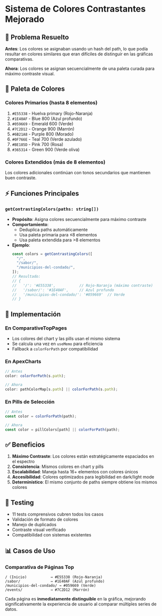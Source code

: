 # Sistema de Colores Contrastantes Mejorado

## 🎯 Problema Resuelto

**Antes**: Los colores se asignaban usando un hash del path, lo que podía resultar en colores similares que eran difíciles de distinguir en las gráficas comparativas.

**Ahora**: Los colores se asignan secuencialmente de una paleta curada para máximo contraste visual.

## 🎨 Paleta de Colores

### Colores Primarios (hasta 8 elementos)

1. `#E55338` - Huelva primary (Rojo-Naranja)
2. `#1E40AF` - Blue 800 (Azul profundo)
3. `#059669` - Emerald 600 (Verde)
4. `#7C2D12` - Orange 900 (Marrón)
5. `#6B21A8` - Purple 800 (Morado)
6. `#0F766E` - Teal 700 (Verde azulado)
7. `#BE185D` - Pink 700 (Rosa)
8. `#365314` - Green 900 (Verde oliva)

### Colores Extendidos (más de 8 elementos)

Los colores adicionales continúan con tonos secundarios que mantienen buen contraste.

## ⚡ Funciones Principales

### `getContrastingColors(paths: string[])`

- **Propósito**: Asigna colores secuencialmente para máximo contraste
- **Comportamiento**:
  - Deduplica paths automáticamente
  - Usa paleta primaria para ≤8 elementos
  - Usa paleta extendida para >8 elementos
- **Ejemplo**:
  ```typescript
  const colors = getContrastingColors([
    "/",
    "/sabor/",
    "/municipios-del-condado/",
  ]);
  // Resultado:
  // {
  //   '/': '#E55338',           // Rojo-Naranja (máximo contraste)
  //   '/sabor/': '#1E40AF',     // Azul profundo
  //   '/municipios-del-condado/': '#059669'  // Verde
  // }
  ```

## 🔧 Implementación

### En ComparativeTopPages

- Los colores del chart y las pills usan el mismo sistema
- Se calcula una vez en `useMemo` para eficiencia
- Fallback a `colorForPath` por compatibilidad

### En ApexCharts

```typescript
// Antes
color: colorForPath(s.path);

// Ahora
color: pathColorMap[s.path] || colorForPath(s.path);
```

### En Pills de Selección

```typescript
// Antes
const color = colorForPath(path);

// Ahora
const color = pillColors[path] || colorForPath(path);
```

## ✅ Beneficios

1. **Máximo Contraste**: Los colores están estratégicamente espaciados en el espectro
2. **Consistencia**: Mismos colores en chart y pills
3. **Escalabilidad**: Maneja hasta 16+ elementos con colores únicos
4. **Accesibilidad**: Colores optimizados para legibilidad en dark/light mode
5. **Determinístico**: El mismo conjunto de paths siempre obtiene los mismos colores

## 🧪 Testing

- 11 tests comprensivos cubren todos los casos
- Validación de formato de colores
- Manejo de duplicados
- Contraste visual verificado
- Compatibilidad con sistemas existentes

## 📊 Casos de Uso

### Comparativa de Páginas Top

```
/ (Inicio)           → #E55338 (Rojo-Naranja)
/sabor/              → #1E40AF (Azul profundo)
/municipios-del-condado/ → #059669 (Verde)
/events/             → #7C2D12 (Marrón)
```

Cada página es **inmediatamente distinguible** en la gráfica, mejorando significativamente la experiencia de usuario al comparar múltiples series de datos.
